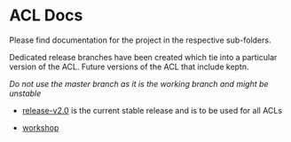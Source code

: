 # ACL Docs

Please find documentation for the project in the respective sub-folders.

Dedicated release branches have been created which tie into a particular version of the ACL. Future versions of the ACL that include keptn.

*Do not use the master branch as it is the working branch and might be unstable*

- [release-v2.0](tree/release-2.0) is the current stable release and is to be used for all ACLs

<!--
- [jenkins-x on kubernetes](./jenkins-x)
- [concourse on pcf](./concourse)
-->
- [workshop](./workshop)
